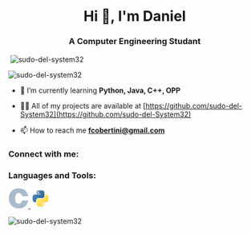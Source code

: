 <h1 align="center">Hi 👋, I'm Daniel</h1>
<h3 align="center">A Computer Engineering Studant</h3>

<p>&nbsp;<img align="center" src="https://github-readme-stats.vercel.app/api?username=sudo-del-system32&show_icons=true&theme=dark&locale=en" alt="sudo-del-system32" /></p

<p align="left"> <img src="https://komarev.com/ghpvc/?username=sudo-del-system32&label=Profile%20views&color=0e75b6&style=flat" alt="sudo-del-system32" /> </p>

- 🌱 I’m currently learning **Python, Java, C++, OPP**

- 👨‍💻 All of my projects are available at [https://github.com/sudo-del-System32](https://github.com/sudo-del-System32)

- 📫 How to reach me **fcobertini@gmail.com**

<h3 align="left">Connect with me:</h3>
<p align="left">
</p>

<h3 align="left">Languages and Tools:</h3>
<p align="left"> <a href="https://www.cprogramming.com/" target="_blank" rel="noreferrer"> <img src="https://raw.githubusercontent.com/devicons/devicon/master/icons/c/c-original.svg" alt="c" width="40" height="40"/> </a> <a href="https://www.python.org" target="_blank" rel="noreferrer"> <img src="https://raw.githubusercontent.com/devicons/devicon/master/icons/python/python-original.svg" alt="python" width="40" height="40"/> </a> </p>

<p><img align="left" src="https://github-readme-stats.vercel.app/api/top-langs?username=sudo-del-system32&show_icons=true&theme=dark&locale=en&layout=compact" alt="sudo-del-system32" /></p>

